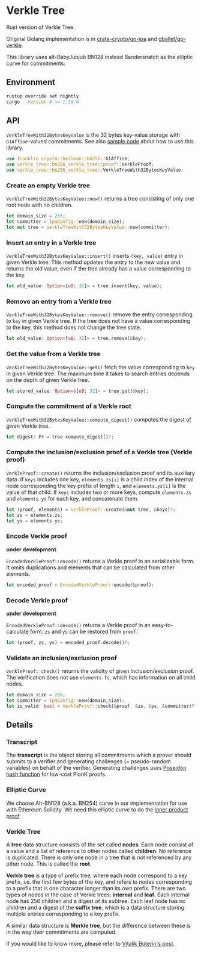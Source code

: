 # Verkle Tree

Rust version of Verkle Tree.

Original Golang implementation is in
[crate-crypto/go-ipa](https://github.com/crate-crypto/go-ipa/tree/fe21866d2ad5c732d1529cc8c4ebcc715edcc4e1) and [gballet/go-verkle](https://github.com/gballet/go-verkle/tree/8cf71b342fb237a48fafba9fcb2f68240a0c9f43).

This library uses alt-BabyJubjub BN128 instead Bandersnatch as the elliptic curve for commitments.

## Environment

```sh
rustup override set nightly
cargo --version # >= 1.56.0
```

## API

`VerkleTreeWith32BytesKeyValue` is the 32 bytes key-value storage with `G1Affine`-valued commitments.
See also [sample code](./src/main.rs) about how to use this library.

```rust
use franklin_crypto::bellman::bn256::G1Affine;
use verkle_tree::bn256_verkle_tree::proof::VerkleProof;
use verkle_tree::bn256_verkle_tree::VerkleTreeWith32BytesKeyValue;
```

### Create an empty Verkle tree

`VerkleTreeWith32BytesKeyValue::new()` returns a tree consisting of only one root node with no children.

```rust
let domain_size = 256;
let committer = IpaConfig::new(domain_size);
let mut tree = VerkleTreeWith32BytesKeyValue::new(committer);
```

### Insert an entry in a Verkle tree

`VerkleTreeWith32BytesKeyValue::insert()` inserts `(key, value)` entry in given Verkle tree.
This method updates the entry to the new value and returns the old value,
even if the tree already has a value corresponding to the key.

```rust
let old_value: Option<[u8; 32]> = tree.insert(key, value);
```

### Remove an entry from a Verkle tree

`VerkleTreeWith32BytesKeyValue::remove()` remove the entry corresponding to `key` in given Verkle tree.
If the tree does not have a value corresponding to the key, this method does not change the tree state.

```rust
let old_value: Option<[u8; 32]> = tree.remove(&key);
```

### Get the value from a Verkle tree

`VerkleTreeWith32BytesKeyValue::get()` fetch the value corresponding to `key` in given Verkle tree.
The maximum time it takes to search entries depends on the depth of given Verkle tree.

```rust
let stored_value: Option<&[u8; 32]> = tree.get(&key);
```

### Compute the commitment of a Verkle root

`VerkleTreeWith32BytesKeyValue::compute_digest()` computes the digest of given Verkle tree.

```rust
let digest: Fr = tree.compute_digest()?;
```

### Compute the inclusion/exclusion proof of a Verkle tree (Verkle proof)

`VerkleProof::create()` returns the inclusion/exclusion proof and its auxiliary data.
If `keys` includes one key, `elements.zs[i]` is a child index of the internal node
corresponding the key prefix of length `i`, and `elements.ys[i]` is the value of that child.
If `keys` includes two or more keys, compute `elements.zs` and `elements.ys` for each key,
and concatenate them.

```rust
let (proof, elements) = VerkleProof::create(&mut tree, &keys)?;
let zs = elements.zs;
let ys = elements.ys;
```

### Encode Verkle proof

**under development**

`EncodedVerkleProof::encode()` returns a Verkle proof in an serializable form.
It omits duplications and elements that can be calculated from other elements.

```rust
let encoded_proof = EncodedVerkleProof::encode(&proof);
```

### Decode Verkle proof

**under development**

`EncodedVerkleProof::decode()` returns a Verkle proof in an easy-to-calculate form.
`zs` and `ys` can be restored from `proof`.

```rust
let (proof, zs, ys) = encoded_proof.decode()?;
```

### Validate an inclusion/exclusion proof

`VerkleProof::check()` returns the validity of given inclusion/exclusion proof.
The verification does not use `elements.fs`, which has information on all child nodes.

```rust
let domain_size = 256;
let committer = IpaConfig::new(domain_size);
let is_valid: bool = VerkleProof::check(&proof, &zs, &ys, &committer)?;
```

## Details

### Transcript

The **transcript** is the object storing all commitments which a prover should submits to a verifier and
generating challenges (= pseudo-random variables) on behalf of the verifier.
Generating challenges uses [Poseidon hash function](https://github.com/filecoin-project/neptune) for low-cost PlonK proofs.

### Elliptic Curve

We choose Alt-BN128 (a.k.a. BN254) curve in our implementation for use with Ethereum Solidity.
We need this elliptic curve to do the [inner product proof](https://eprint.iacr.org/2019/1177).

### Verkle Tree

A **tree** data structure consists of the set called **nodes**.
Each node consist of a value and a list of reference to other nodes called **children**.
No reference is duplicated.
There is only one node in a tree that is not referenced by any other node. This is called the **root**.

**Verkle tree** is a type of prefix tree, where each node correspond to a key prefix, i.e. the first few bytes of the key, and refers to nodes corresponding to a prefix that is one character longer than its own prefix.
There are two types of nodes in the case of Verkle trees: **internal** and **leaf**.
Each internal node has 256 children and a digest of its subtree.
Each leaf node has no children and a digest of the **suffix tree**, which is a data structure storing multiple entries corresponding to a key prefix.

A similar data structure is **Merkle tree**, but the difference between these is in the way their commitments are computed.

If you would like to know more, please refer to [Vitalik Buterin's post](https://vitalik.ca/general/2021/06/18/verkle.html).
